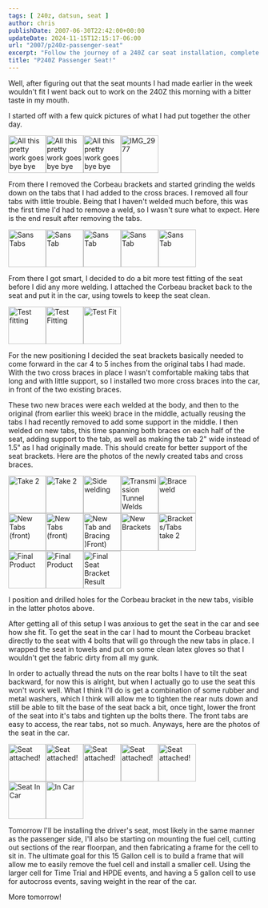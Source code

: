 ```yaml
---
tags: [ 240z, datsun, seat ]
author: chris
publishDate: 2007-06-30T22:42:00+00:00
updateDate: 2024-11-15T12:15:17-06:00
url: "2007/p240z-passenger-seat"
excerpt: "Follow the journey of a 240Z car seat installation, complete with trial-and-errors, welding insights, and detailed pictures for every step of the proc..."
title: "P240Z Passenger Seat!"
---
```


Well, after figuring out that the seat mounts I had made earlier in the week wouldn't fit I went back out to work on the 240Z this morning with a bitter taste in my mouth.

I started off with a few quick pictures of what I had put together the other day.

<a class="image_link" id="set_thumb_link_673184455" title="All this pretty work goes bye bye" href="https://www.flickr.com/photos/chammond/673184455/in/set-72157594465585463/"><img height="75" alt="All this pretty work goes bye bye" width="75" src="https://farm2.static.flickr.com/1251/673184455_9b64476202_s.jpg" /></a><a class="image_link" id="set_thumb_link_673190431" title="All this pretty work goes bye bye" href="https://www.flickr.com/photos/chammond/673190431/in/set-72157594465585463/"><img height="75" alt="All this pretty work goes bye bye" width="75" src="https://farm2.static.flickr.com/1169/673190431_880cfb4a9d_s.jpg" /></a><a class="image_link" id="set_thumb_link_673195651" title="All this pretty work goes bye bye" href="https://www.flickr.com/photos/chammond/673195651/in/set-72157594465585463/"><img height="75" alt="All this pretty work goes bye bye" width="75" src="https://farm2.static.flickr.com/1277/673195651_d64c4bbdc1_s.jpg" /></a><a class="image_link" id="set_thumb_link_674062246" title="IMG_2977" href="https://www.flickr.com/photos/chammond/674062246/in/set-72157594465585463/"><img height="75" alt="IMG_2977" width="75" src="https://farm2.static.flickr.com/1192/674062246_7c66fdf691_s.jpg" /></a>

From there I removed the Corbeau brackets and started grinding the welds down on the tabs that I had added to the cross braces. I removed all four tabs with little trouble. Being that I haven't welded much before, this was the first time I'd had to remove a weld, so I wasn't sure what to expect. Here is the end result after removing the tabs.

<a class="image_link" id="set_thumb_link_673205413" title="Sans Tabs" href="https://www.flickr.com/photos/chammond/673205413/in/set-72157594465585463/"><img height="75" alt="Sans Tabs" width="75" src="https://farm2.static.flickr.com/1115/673205413_498c671f98_s.jpg" /></a><a class="image_link" id="set_thumb_link_674071368" title="Sans Tab" href="https://www.flickr.com/photos/chammond/674071368/in/set-72157594465585463/"><img height="75" alt="Sans Tab" width="75" src="https://farm2.static.flickr.com/1332/674071368_ca7e55930a_s.jpg" /></a><a class="image_link" id="set_thumb_link_673215677" title="Sans Tab" href="https://www.flickr.com/photos/chammond/673215677/in/set-72157594465585463/"><img height="75" alt="Sans Tab" width="75" src="https://farm2.static.flickr.com/1289/673215677_8c8af90109_s.jpg" /></a><a class="image_link" id="set_thumb_link_674083032" title="Sans Tab" href="https://www.flickr.com/photos/chammond/674083032/in/set-72157594465585463/"><img height="75" alt="Sans Tab" width="75" src="https://farm2.static.flickr.com/1291/674083032_9fe4134d3e_s.jpg" /></a><a class="image_link" id="set_thumb_link_674088766" title="Sans Tab" href="https://www.flickr.com/photos/chammond/674088766/in/set-72157594465585463/"><img height="75" alt="Sans Tab" width="75" src="https://farm2.static.flickr.com/1059/674088766_c7d403672d_s.jpg" /></a>

From there I got smart, I decided to do a bit more test fitting of the seat before I did any more welding. I attached the Corbeau bracket back to the seat and put it in the car, using towels to keep the seat clean.

<a class="image_link" id="set_thumb_link_673233249" title="Test fitting" href="https://www.flickr.com/photos/chammond/673233249/in/set-72157594465585463/"><img height="75" alt="Test fitting" width="75" src="https://farm2.static.flickr.com/1200/673233249_7e74476bb0_s.jpg" /></a><a class="image_link" id="set_thumb_link_673237693" title="Test Fitting" href="https://www.flickr.com/photos/chammond/673237693/in/set-72157594465585463/"><img height="75" alt="Test Fitting" width="75" src="https://farm2.static.flickr.com/1103/673237693_c9fbcd3531_s.jpg" /></a><a class="image_link" id="set_thumb_link_674103436" title="Test Fit" href="https://www.flickr.com/photos/chammond/674103436/in/set-72157594465585463/"><img height="75" alt="Test Fit" width="75" src="https://farm2.static.flickr.com/1227/674103436_c9b53e1521_s.jpg" /></a>

For the new positioning I decided the seat brackets basically needed to come forward in the car 4 to 5 inches from the original tabs I had made. With the two cross braces in place I wasn't comfortable making tabs that long and with little support, so I installed two more cross braces into the car, in front of the two existing braces.

These two new braces were each welded at the body, and then to the original (from earlier this week) brace in the middle, actually reusing the tabs I had recently removed to add some support in the middle. I then welded on new tabs, this time spanning both braces on each half of the seat, adding support to the tab, as well as making the tab 2" wide instead of 1.5" as I had originally made. This should create for better support of the seat brackets. Here are the photos of the newly created tabs and cross braces.

<a class="image_link" id="set_thumb_link_673247061" title="Take 2" href="https://www.flickr.com/photos/chammond/673247061/in/set-72157594465585463/"><img height="75" alt="Take 2" width="75" src="https://farm2.static.flickr.com/1351/673247061_e1d2c9e8cf_s.jpg" /></a><a class="image_link" id="set_thumb_link_673253349" title="Take 2" href="https://www.flickr.com/photos/chammond/673253349/in/set-72157594465585463/"><img height="75" alt="Take 2" width="75" src="https://farm2.static.flickr.com/1252/673253349_28177b0167_s.jpg" /></a><a class="image_link" id="set_thumb_link_673258863" title="Side welding" href="https://www.flickr.com/photos/chammond/673258863/in/set-72157594465585463/"><img height="75" alt="Side welding" width="75" src="https://farm2.static.flickr.com/1058/673258863_81ab7419cf_s.jpg" /></a><a class="image_link" id="set_thumb_link_673265749" title="Transmission Tunnel Welds" href="https://www.flickr.com/photos/chammond/673265749/in/set-72157594465585463/"><img height="75" alt="Transmission Tunnel Welds" width="75" src="https://farm2.static.flickr.com/1247/673265749_78fef8c31a_s.jpg" /></a><a class="image_link" id="set_thumb_link_674131972" title="Brace weld" href="https://www.flickr.com/photos/chammond/674131972/in/set-72157594465585463/"><img height="75" alt="Brace weld" width="75" src="https://farm2.static.flickr.com/1025/674131972_069ae9895d_s.jpg" /></a><br />  <a class="image_link" id="set_thumb_link_674137570" title="New Tabs (front)" href="https://www.flickr.com/photos/chammond/674137570/in/set-72157594465585463/"><img height="75" alt="New Tabs (front)" width="75" src="https://farm2.static.flickr.com/1409/674137570_524a72b49d_s.jpg" /></a><a class="image_link" id="set_thumb_link_674142596" title="New Tabs (front)" href="https://www.flickr.com/photos/chammond/674142596/in/set-72157594465585463/"><img height="75" alt="New Tabs (front)" width="75" src="https://farm2.static.flickr.com/1332/674142596_f3811289be_s.jpg" /></a><a class="image_link" id="set_thumb_link_673285983" title="New Tab and Bracing )Front)" href="https://www.flickr.com/photos/chammond/673285983/in/set-72157594465585463/"><img height="75" alt="New Tab and Bracing )Front)" width="75" src="https://farm2.static.flickr.com/1212/673285983_696e9f3987_s.jpg" /></a><a class="image_link" id="set_thumb_link_673291071" title="New Brackets" href="https://www.flickr.com/photos/chammond/673291071/in/set-72157594465585463/"><img height="75" alt="New Brackets" width="75" src="https://farm2.static.flickr.com/1310/673291071_0c4bc236b5_s.jpg" /></a><a class="image_link" id="set_thumb_link_674157068" title="Brackets/Tabs take 2" href="https://www.flickr.com/photos/chammond/674157068/in/set-72157594465585463/"><img height="75" alt="Brackets/Tabs take 2" width="75" src="https://farm2.static.flickr.com/1326/674157068_0c3eb83175_s.jpg" /></a><br />  <a class="image_link" id="set_thumb_link_674162016" title="Final Product" href="https://www.flickr.com/photos/chammond/674162016/in/set-72157594465585463/"><img height="75" alt="Final Product" width="75" src="https://farm2.static.flickr.com/1420/674162016_80ec4dcc09_s.jpg" /></a><a class="image_link" id="set_thumb_link_673306027" title="Final Product" href="https://www.flickr.com/photos/chammond/673306027/in/set-72157594465585463/"><img height="75" alt="Final Product" width="75" src="https://farm2.static.flickr.com/1040/673306027_77e7e6fb17_s.jpg" /></a><a class="image_link" id="set_thumb_link_674172500" title="Final Seat Bracket Result" href="https://www.flickr.com/photos/chammond/674172500/in/set-72157594465585463/"><img height="75" alt="Final Seat Bracket Result" width="75" src="https://farm2.static.flickr.com/1182/674172500_88c8bef77a_s.jpg" /></a>

I position and drilled holes for the Corbeau bracket in the new tabs, visible in the latter photos above.

After getting all of this setup I was anxious to get the seat in the car and see how she fit. To get the seat in the car I had to mount the Corbeau bracket directly to the seat with 4 bolts that will go through the new tabs in place. I wrapped the seat in towels and put on some clean latex gloves so that I wouldn't get the fabric dirty from all my gunk.

In order to actually thread the nuts on the rear bolts I have to tilt the seat backward, for now this is alright, but when I actually go to use the seat this won't work well. What I think I'll do is get a combination of some rubber and metal washers, which I think will allow me to tighten the rear nuts down and still be able to tilt the base of the seat back a bit, once tight, lower the front of the seat into it's tabs and tighten up the bolts there. The front tabs are easy to access, the rear tabs, not so much. Anyways, here are the photos of the seat in the car.

<a class="image_link" id="set_thumb_link_673315591" title="Seat attached!" href="https://www.flickr.com/photos/chammond/673315591/in/set-72157594465585463/"><img height="75" alt="Seat attached!" width="75" src="https://farm2.static.flickr.com/1028/673315591_2eed7f4631_s.jpg" /></a><a class="image_link" id="set_thumb_link_673319285" title="Seat attached!" href="https://www.flickr.com/photos/chammond/673319285/in/set-72157594465585463/"><img height="75" alt="Seat attached!" width="75" src="https://farm2.static.flickr.com/1165/673319285_f60ef41a13_s.jpg" /></a><a class="image_link" id="set_thumb_link_673323819" title="Seat attached!" href="https://www.flickr.com/photos/chammond/673323819/in/set-72157594465585463/"><img height="75" alt="Seat attached!" width="75" src="https://farm2.static.flickr.com/1026/673323819_1f5cc2d7b4_s.jpg" /></a><a class="image_link" id="set_thumb_link_673328497" title="Seat attached!" href="https://www.flickr.com/photos/chammond/673328497/in/set-72157594465585463/"><img height="75" alt="Seat attached!" width="75" src="https://farm2.static.flickr.com/1239/673328497_9f43a1d962_s.jpg" /></a><a class="image_link" id="set_thumb_link_674193116" title="Seat attached!" href="https://www.flickr.com/photos/chammond/674193116/in/set-72157594465585463/"><img height="75" alt="Seat attached!" width="75" src="https://farm2.static.flickr.com/1156/674193116_3fdba6ab68_s.jpg" /></a><br />  <a class="image_link" id="set_thumb_link_673345811" title="Seat In Car" href="https://www.flickr.com/photos/chammond/673345811/in/set-72157594465585463/"><img height="75" alt="Seat In Car" width="75" src="https://farm2.static.flickr.com/1067/673345811_34e99f66c8_s.jpg" /></a><a class="image_link" id="set_thumb_link_674214938" title="In Car" href="https://www.flickr.com/photos/chammond/674214938/in/set-72157594465585463/"><img height="75" alt="In Car" width="75" src="https://farm2.static.flickr.com/1219/674214938_a8994aeb78_s.jpg" /></a> 

Tomorrow I'll be installing the driver's seat, most likely in the same manner as the passenger side, I'll also be starting on mounting the fuel cell, cutting out sections of the rear floorpan, and then fabricating a frame for the cell to sit in. The ultimate goal for this 15 Gallon cell is to build a frame that will allow me to easily remove the fuel cell and install a smaller cell. Using the larger cell for Time Trial and HPDE events, and having a 5 gallon cell to use for autocross events, saving weight in the rear of the car.

More tomorrow!
